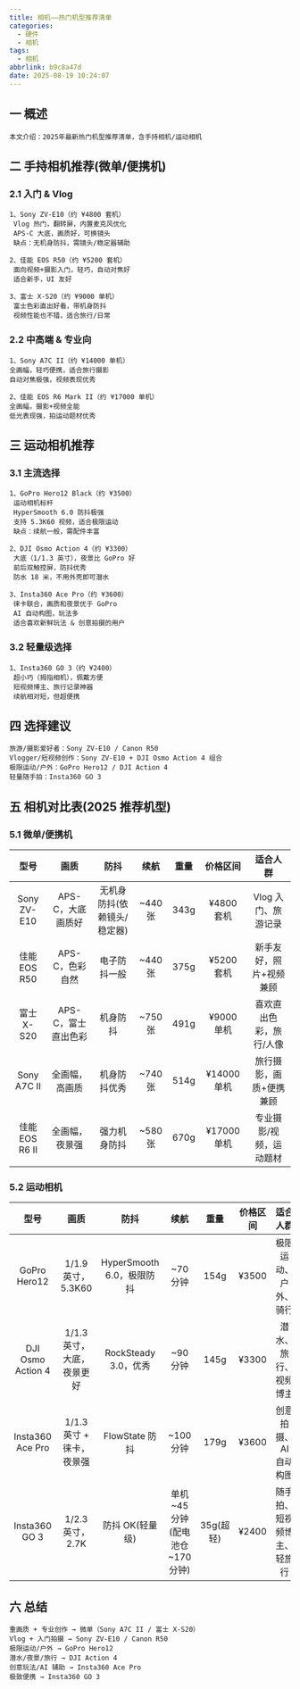 ```yaml
---
title: 相机——热门机型推荐清单
categories:
  - 硬件
  - 相机
tags:
  - 相机
abbrlink: b9c8a47d
date: 2025-08-19 10:24:07
---
```

## 一 概述

```
本文介绍：2025年最新热门机型推荐清单，含手持相机/运动相机
```

<!--more-->

## 二 手持相机推荐(微单/便携机)

### 2.1 入门 & Vlog 

```
1、Sony ZV-E10（约 ¥4800 套机）
 Vlog 热门，翻转屏，内置麦克风优化
 APS-C 大底，画质好，可换镜头
 缺点：无机身防抖，需镜头/稳定器辅助

2、佳能 EOS R50（约 ¥5200 套机）
 面向视频+摄影入门，轻巧，自动对焦好
 适合新手，UI 友好

3、富士 X-S20（约 ¥9000 单机）
 富士色彩直出好看，带机身防抖
 视频性能也不错，适合旅行/日常
```

### 2.2 中高端 & 专业向

```
1、Sony A7C II（约 ¥14000 单机）
全画幅，轻巧便携，适合旅行摄影
自动对焦极强，视频表现优秀

2、佳能 EOS R6 Mark II（约 ¥17000 单机）
全画幅，摄影+视频全能
低光表现强，拍运动题材优秀
```

## 三 运动相机推荐

### 3.1 主流选择

```
1、GoPro Hero12 Black（约 ¥3500）
 运动相机标杆
 HyperSmooth 6.0 防抖极强
 支持 5.3K60 视频，适合极限运动
 缺点：续航一般，需配件丰富

2、DJI Osmo Action 4（约 ¥3300）
 大底（1/1.3 英寸），夜景比 GoPro 好
 前后双触控屏，防抖优秀
 防水 18 米，不用外壳即可潜水

3、Insta360 Ace Pro（约 ¥3600）
 徕卡联合，画质和夜景优于 GoPro
 AI 自动构图，玩法多
 适合喜欢新鲜玩法 & 创意拍摄的用户
```

### 3.2 轻量级选择

```
1、Insta360 GO 3（约 ¥2400）
 超小巧（拇指相机），佩戴方便
 短视频博主、旅行记录神器
 续航相对短，但超便携
```

## 四 选择建议

```
旅游/摄影爱好者：Sony ZV-E10 / Canon R50
Vlogger/短视频创作：Sony ZV-E10 + DJI Osmo Action 4 组合
极限运动/户外：GoPro Hero12 / DJI Action 4
轻量随手拍：Insta360 GO 3
```

## 五 相机对比表(2025 推荐机型)

### 5.1 微单/便携机

|      型号      |        画质         |            防抖             |  续航   | 重量 |  价格区间   |        适合人群         |
| :------------: | :-----------------: | :-------------------------: | :-----: | :--: | :---------: | :---------------------: |
|  Sony ZV-E10   |  APS-C，大底画质好  | 无机身防抖(依赖镜头/稳定器) | ~440 张 | 343g | ¥4800 套机  |   Vlog 入门、旅游记录   |
|  佳能 EOS R50  |   APS-C，色彩自然   |        电子防抖一般         | ~440 张 | 375g | ¥5200 套机  | 新手友好，照片+视频兼顾 |
|   富士 X-S20   | APS-C，富士直出色彩 |          机身防抖           | ~750 张 | 491g | ¥9000 单机  | 喜欢直出色彩，旅行/人像 |
|  Sony A7C II   |   全画幅，高画质    |        机身防抖优秀         | ~740 张 | 514g | ¥14000 单机 | 旅行摄影，画质+便携兼顾 |
| 佳能 EOS R6 II |   全画幅，夜景强    |        强力机身防抖         | ~580 张 | 670g | ¥17000 单机 | 专业摄影/视频，运动题材 |

### 5.2 运动相机

|       型号        |            画质            |           防抖            |               续航                |   重量    | 价格区间 |          适合人群          |
| :---------------: | :------------------------: | :-----------------------: | :-------------------------------: | :-------: | :------: | :------------------------: |
|   GoPro Hero12    |     1/1.9 英寸，5.3K60     | HyperSmooth 6.0，极限防抖 |             ~70 分钟              |   154g    |  ¥3500   |    极限运动、户外、骑行    |
| DJI Osmo Action 4 | 1/1.3 英寸，大底，夜景更好 |   RockSteady 3.0，优秀    |             ~90 分钟              |   145g    |  ¥3300   |    潜水、旅行、视频博主    |
| Insta360 Ace Pro  | 1/1.3 英寸 + 徕卡，夜景强  |      FlowState 防抖       |             ~100 分钟             |   179g    |  ¥3600   |   创意拍摄、AI 自动构图    |
|   Insta360 GO 3   |      1/2.3 英寸，2.7K      |      防抖 OK(轻量级)      | 单机 ~45 分钟(配电池仓 ~170 分钟) | 35g(超轻) |  ¥2400   | 随手拍、短视频博主、轻旅行 |

## 六 总结

```
重画质 + 专业创作 → 微单（Sony A7C II / 富士 X-S20）
Vlog + 入门拍摄 → Sony ZV-E10 / Canon R50
极限运动/户外 → GoPro Hero12
潜水/夜景/旅行 → DJI Action 4
创意玩法/AI 辅助 → Insta360 Ace Pro
极致便携 → Insta360 GO 3
```

